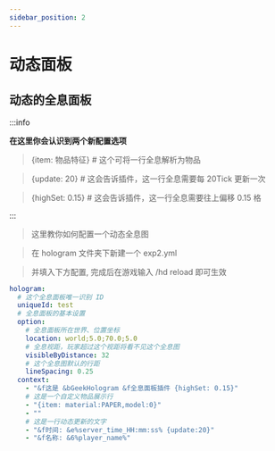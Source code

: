 ```yaml
---
sidebar_position: 2
---
```

# 动态面板


## 动态的全息面板

:::info

**在这里你会认识到两个新配置选项**
> {item: 物品特征} # 这个可将一行全息解析为物品

> {update: 20} # 这会告诉插件，这一行全息需要每 20Tick 更新一次

> {highSet: 0.15} # 这会告诉插件，这一行全息需要往上偏移 0.15 格

:::


> 这里教你如何配置一个动态全息图

> 在 hologram 文件夹下新建一个 exp2.yml

> 并填入下方配置, 完成后在游戏输入 /hd reload 即可生效
```yaml title="普通"
hologram:
  # 这个全息面板唯一识别 ID
  uniqueId: test
  # 全息面板的基本设置
  option:
    # 全息面板所在世界、位置坐标
    location: world;5.0;70.0;5.0
    # 全息视距，玩家超过这个视距将看不见这个全息图
    visibleByDistance: 32
    # 这个全息图默认的行距
    lineSpacing: 0.25
  context:
    - "&f这是 &bGeekHologram &f全息面板插件 {highSet: 0.15}"
    # 这是一个自定义物品展示行 
    - "{item: material:PAPER,model:0}" 
    - ""
    # 这是一行动态更新的文字
    - "&f时间: &e%server_time_HH:mm:ss% {update:20}"
    - "&f名称: &6%player_name%"
```




 
